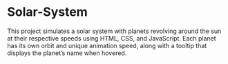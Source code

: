 # Solar-System
This project simulates a solar system with planets revolving around the sun at their respective speeds using HTML, CSS, and JavaScript. Each planet has its own orbit and unique animation speed, along with a tooltip that displays the planet’s name when hovered.

